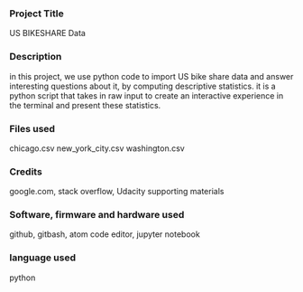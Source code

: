
### Project Title
US BIKESHARE Data

### Description
in this project, we use python code to import US bike share data and answer interesting questions about it, by computing descriptive statistics. it is a python script that takes in raw input to create an interactive experience in the terminal and present these statistics.

### Files used
chicago.csv
new_york_city.csv
washington.csv

### Credits
google.com, stack overflow, Udacity supporting materials

### Software, firmware and hardware used
github, gitbash, atom code editor, jupyter notebook

### language used
python
